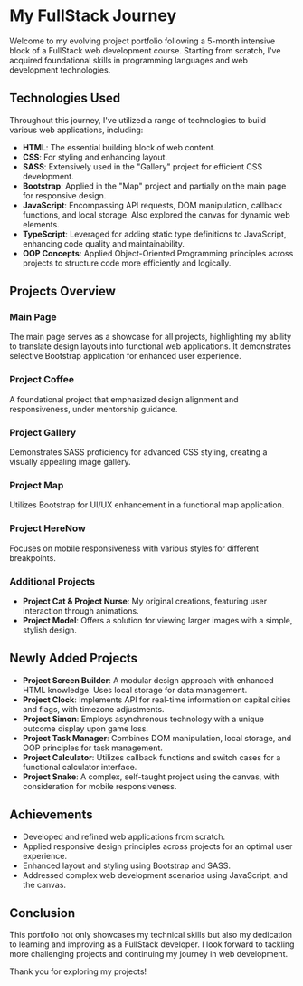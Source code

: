 # My FullStack Journey

Welcome to my evolving project portfolio following a 5-month intensive block of a FullStack web development course. Starting from scratch, I've acquired foundational skills in programming languages and web development technologies.

## Technologies Used

Throughout this journey, I've utilized a range of technologies to build various web applications, including:

- **HTML**: The essential building block of web content.
- **CSS**: For styling and enhancing layout.
- **SASS**: Extensively used in the "Gallery" project for efficient CSS development.
- **Bootstrap**: Applied in the "Map" project and partially on the main page for responsive design.
- **JavaScript**: Encompassing API requests, DOM manipulation, callback functions, and local storage. Also explored the canvas for dynamic web elements.
- **TypeScript**: Leveraged for adding static type definitions to JavaScript, enhancing code quality and maintainability.
- **OOP Concepts**: Applied Object-Oriented Programming principles across projects to structure code more efficiently and logically.

## Projects Overview

### Main Page

The main page serves as a showcase for all projects, highlighting my ability to translate design layouts into functional web applications. It demonstrates selective Bootstrap application for enhanced user experience.

### Project Coffee 
A foundational project that emphasized design alignment and responsiveness, under mentorship guidance.

### Project Gallery
Demonstrates SASS proficiency for advanced CSS styling, creating a visually appealing image gallery.

### Project Map
Utilizes Bootstrap for UI/UX enhancement in a functional map application.

### Project HereNow
Focuses on mobile responsiveness with various styles for different breakpoints.

### Additional Projects
- **Project Cat & Project Nurse**: My original creations, featuring user interaction through animations.
- **Project Model**: Offers a solution for viewing larger images with a simple, stylish design.

## Newly Added Projects

- **Project Screen Builder**: A modular design approach with enhanced HTML knowledge. Uses local storage for data management.
- **Project Clock**: Implements API for real-time information on capital cities and flags, with timezone adjustments.
- **Project Simon**: Employs asynchronous technology with a unique outcome display upon game loss.
- **Project Task Manager**: Combines DOM manipulation, local storage, and OOP principles for task management.
- **Project Calculator**: Utilizes callback functions and switch cases for a functional calculator interface.
- **Project Snake**: A complex, self-taught project using the canvas, with consideration for mobile responsiveness.

## Achievements

- Developed and refined web applications from scratch.
- Applied responsive design principles across projects for an optimal user experience.
- Enhanced layout and styling using Bootstrap and SASS.
- Addressed complex web development scenarios using JavaScript, and the canvas.

## Conclusion

This portfolio not only showcases my technical skills but also my dedication to learning and improving as a FullStack developer. I look forward to tackling more challenging projects and continuing my journey in web development.

Thank you for exploring my projects!
